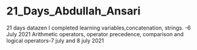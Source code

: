 # 21_Days_Abdullah_Ansari
21 days datazen
I completed learning variables,concatenation, strings. -6 July 2021
Arithmetic operators, operator precedence, comparison and logical operators-7 july and 8 july 2021
